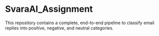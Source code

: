 # SvaraAI_Assignment
This repository contains a complete, end-to-end pipeline to classify email replies into positive, negative, and neutral categories.
